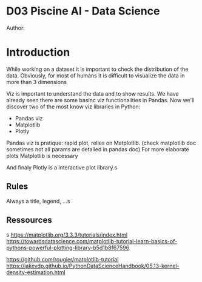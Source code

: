 # D03  Piscine AI - Data Science

Author:

# Introduction

While working on a dataset it is important to check the distribution of the data. Obviously, for most of humans it is difficult to visualize the data in more than 3 dimensions

Viz is important to understand the data and to show results. We have already seen there are some basinc viz functionalities in Pandas.
Now we'll discover two of the most know viz libraries in Python:

- Pandas viz
- Matplotlib
- Plotly

Pandas viz is pratique: rapid plot, relies on Matplotlib. (check matplotlib doc sometimes not all params are detailed in pandas doc)
For more elaborate plots Matplotlib is necessary

And finaly Plotly is a interactive plot library.s

## Rules

Always a title, legend, ...s

## Ressources
s
https://matplotlib.org/3.3.3/tutorials/index.html
https://towardsdatascience.com/matplotlib-tutorial-learn-basics-of-pythons-powerful-plotting-library-b5d1b8f67596

https://github.com/rougier/matplotlib-tutorial
https://jakevdp.github.io/PythonDataScienceHandbook/05.13-kernel-density-estimation.html